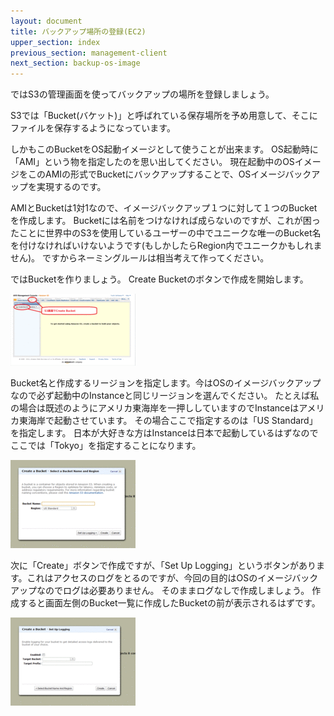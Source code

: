 ```yaml
---
layout: document
title: バックアップ場所の登録(EC2)
upper_section: index
previous_section: management-client
next_section: backup-os-image
---
```

ではS3の管理画面を使ってバックアップの場所を登録しましょう。

S3では「Bucket(バケット)」と呼ばれている保存場所を予め用意して、そこにファイルを保存するようになっています。

しかもこのBucketをOS起動イメージとして使うことが出来ます。
OS起動時に「AMI」という物を指定したのを思い出してください。
現在起動中のOSイメージをこのAMIの形式でBucketにバックアップすることで、OSイメージバックアップを実現するのです。

AMIとBucketは1対1なので、イメージバックアップ１つに対して１つのBucketを作成します。
Bucketには名前をつけなければ成らないのですが、これが困ったことに世界中のS3を使用しているユーザーの中でユニークな唯一のBucket名を付けなければいけないようです(もしかしたらRegion内でユニークかもしれません)。
ですからネーミングルールは相当考えて作ってください。

ではBucketを作りましょう。
Create Bucketのボタンで作成を開始します。

[![Screenshot](img/thumb/EC2-11.01.S3-Create-Bucket.gif)](img/EC2-11.01.S3-Create-Bucket.gif)

Bucket名と作成するリージョンを指定します。今はOSのイメージバックアップなので必ず起動中のInstanceと同じリージョンを選んでください。
たとえば私の場合は既述のようにアメリカ東海岸を一押ししていますのでInstanceはアメリカ東海岸で起動させています。
その場合ここで指定するのは「US Standard」を指定します。
日本が大好きな方はInstanceは日本で起動しているはずなのでここでは「Tokyo」を指定することになります。

[![Screenshot](img/thumb/EC2-11.02.S3-Bucket-Name.gif)](img/EC2-11.02.S3-Bucket-Name.gif)

次に「Create」ボタンで作成ですが、「Set Up Logging」というボタンがあります。これはアクセスのログをとるのですが、今回の目的はOSのイメージバックアップなのでログは必要ありません。
そのままログなしで作成しましょう。
作成すると画面左側のBucket一覧に作成したBucketの前が表示されるはずです。

[![Screenshot](img/thumb/EC2-11.03.S3-Bucket-Logging.gif)](img/EC2-11.03.S3-Bucket-Logging.gif)
